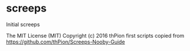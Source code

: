 # screeps
Initial screeps

The MIT License (MIT)
Copyright (c) 2016 thPion
first scripts copied from https://github.com/thPion/Screeps-Nooby-Guide